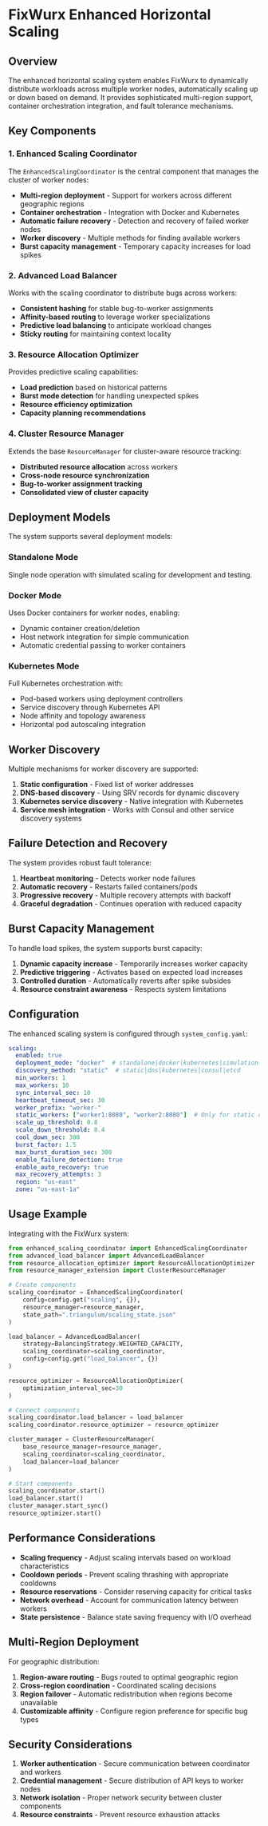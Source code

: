 # FixWurx Enhanced Horizontal Scaling

## Overview

The enhanced horizontal scaling system enables FixWurx to dynamically distribute workloads across multiple worker nodes, automatically scaling up or down based on demand. It provides sophisticated multi-region support, container orchestration integration, and fault tolerance mechanisms.

## Key Components

### 1. Enhanced Scaling Coordinator

The `EnhancedScalingCoordinator` is the central component that manages the cluster of worker nodes:

- **Multi-region deployment** - Support for workers across different geographic regions
- **Container orchestration** - Integration with Docker and Kubernetes
- **Automatic failure recovery** - Detection and recovery of failed worker nodes
- **Worker discovery** - Multiple methods for finding available workers
- **Burst capacity management** - Temporary capacity increases for load spikes

### 2. Advanced Load Balancer

Works with the scaling coordinator to distribute bugs across workers:

- **Consistent hashing** for stable bug-to-worker assignments
- **Affinity-based routing** to leverage worker specializations
- **Predictive load balancing** to anticipate workload changes
- **Sticky routing** for maintaining context locality

### 3. Resource Allocation Optimizer

Provides predictive scaling capabilities:

- **Load prediction** based on historical patterns
- **Burst mode detection** for handling unexpected spikes
- **Resource efficiency optimization**
- **Capacity planning recommendations**

### 4. Cluster Resource Manager

Extends the base `ResourceManager` for cluster-aware resource tracking:

- **Distributed resource allocation** across workers
- **Cross-node resource synchronization**
- **Bug-to-worker assignment tracking**
- **Consolidated view of cluster capacity**

## Deployment Models

The system supports several deployment models:

### Standalone Mode

Single node operation with simulated scaling for development and testing.

### Docker Mode

Uses Docker containers for worker nodes, enabling:
- Dynamic container creation/deletion
- Host network integration for simple communication
- Automatic credential passing to worker containers

### Kubernetes Mode

Full Kubernetes orchestration with:
- Pod-based workers using deployment controllers
- Service discovery through Kubernetes API
- Node affinity and topology awareness
- Horizontal pod autoscaling integration

## Worker Discovery

Multiple mechanisms for worker discovery are supported:

1. **Static configuration** - Fixed list of worker addresses
2. **DNS-based discovery** - Using SRV records for dynamic discovery
3. **Kubernetes service discovery** - Native integration with Kubernetes
4. **Service mesh integration** - Works with Consul and other service discovery systems

## Failure Detection and Recovery

The system provides robust fault tolerance:

1. **Heartbeat monitoring** - Detects worker node failures
2. **Automatic recovery** - Restarts failed containers/pods
3. **Progressive recovery** - Multiple recovery attempts with backoff
4. **Graceful degradation** - Continues operation with reduced capacity

## Burst Capacity Management

To handle load spikes, the system supports burst capacity:

1. **Dynamic capacity increase** - Temporarily increases worker capacity
2. **Predictive triggering** - Activates based on expected load increases
3. **Controlled duration** - Automatically reverts after spike subsides
4. **Resource constraint awareness** - Respects system limitations

## Configuration

The enhanced scaling system is configured through `system_config.yaml`:

```yaml
scaling:
  enabled: true
  deployment_mode: "docker"  # standalone|docker|kubernetes|simulation
  discovery_method: "static"  # static|dns|kubernetes|consul|etcd
  min_workers: 1
  max_workers: 10
  sync_interval_sec: 10
  heartbeat_timeout_sec: 30
  worker_prefix: "worker-"
  static_workers: ["worker1:8080", "worker2:8080"]  # Only for static discovery
  scale_up_threshold: 0.8
  scale_down_threshold: 0.4
  cool_down_sec: 300
  burst_factor: 1.5
  max_burst_duration_sec: 300
  enable_failure_detection: true
  enable_auto_recovery: true
  max_recovery_attempts: 3
  region: "us-east"
  zone: "us-east-1a"
```

## Usage Example

Integrating with the FixWurx system:

```python
from enhanced_scaling_coordinator import EnhancedScalingCoordinator
from advanced_load_balancer import AdvancedLoadBalancer
from resource_allocation_optimizer import ResourceAllocationOptimizer
from resource_manager_extension import ClusterResourceManager

# Create components
scaling_coordinator = EnhancedScalingCoordinator(
    config=config.get("scaling", {}),
    resource_manager=resource_manager,
    state_path=".triangulum/scaling_state.json"
)

load_balancer = AdvancedLoadBalancer(
    strategy=BalancingStrategy.WEIGHTED_CAPACITY,
    scaling_coordinator=scaling_coordinator,
    config=config.get("load_balancer", {})
)

resource_optimizer = ResourceAllocationOptimizer(
    optimization_interval_sec=30
)

# Connect components
scaling_coordinator.load_balancer = load_balancer
scaling_coordinator.resource_optimizer = resource_optimizer

cluster_manager = ClusterResourceManager(
    base_resource_manager=resource_manager,
    scaling_coordinator=scaling_coordinator,
    load_balancer=load_balancer
)

# Start components
scaling_coordinator.start()
load_balancer.start()
cluster_manager.start_sync()
resource_optimizer.start()
```

## Performance Considerations

- **Scaling frequency** - Adjust scaling intervals based on workload characteristics
- **Cooldown periods** - Prevent scaling thrashing with appropriate cooldowns
- **Resource reservations** - Consider reserving capacity for critical tasks
- **Network overhead** - Account for communication latency between workers
- **State persistence** - Balance state saving frequency with I/O overhead

## Multi-Region Deployment

For geographic distribution:

1. **Region-aware routing** - Bugs routed to optimal geographic region
2. **Cross-region coordination** - Coordinated scaling decisions
3. **Region failover** - Automatic redistribution when regions become unavailable
4. **Customizable affinity** - Configure region preference for specific bug types

## Security Considerations

1. **Worker authentication** - Secure communication between coordinator and workers
2. **Credential management** - Secure distribution of API keys to worker nodes
3. **Network isolation** - Proper network security between cluster components
4. **Resource constraints** - Prevent resource exhaustion attacks

